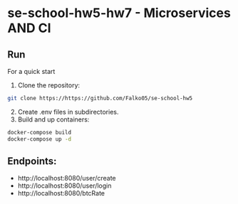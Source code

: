 # se-school-hw5-hw7 - Microservices AND CI
## Run
For a quick start

1. Clone the repository:
```sh
git clone https://https://github.com/Falko05/se-school-hw5
```
2. Create .env files in subdirectories.
3. Build and up containers:
```sh
docker-compose build
docker-compose up -d
```
## Endpoints:
* http://localhost:8080/user/create
* http://localhost:8080/user/login
* http://localhost:8080/btcRate
